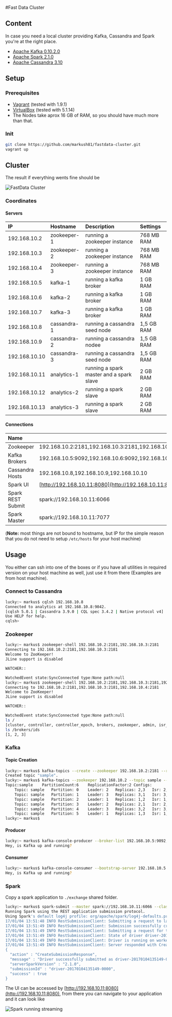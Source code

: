 #Fast Data Cluster

## Content

In case you need a local cluster providing Kafka, Cassandra and Spark you're at the right place.

* [Apache Kafka 0.10.2.0](http://kafka.apache.org/0102/documentation.html)
* [Apache Spark 2.1.0](http://spark.apache.org/releases/spark-release-2-1-0.html)
* [Apache Cassandra 3.10](http://cassandra.apache.org)

## Setup

### Prerequisites

* [Vagrant](https://www.vagrantup.com) (tested with 1.9.1)
* [VirtualBox](http://virtualbox.org) (tested with 5.1.14)
* The Nodes take aprox 16 GB of RAM, so you should have much more than that.


### Init

```bash
git clone https://github.com/markush81/fastdata-cluster.git
vagrant up
```

## Cluster

The result if everything wents fine should be

![FastData Cluster](doc/fastdata-cluster.png)


### Coordinates

#### Servers

| IP | Hostname | Description | Settings |
|:--- |:-- |:-- |:-- |
|192.168.10.2|zookeeper-1|running a zookeeper instance| 768 MB RAM |
|192.168.10.3|zookeeper-2|running a zookeeper instance| 768 MB RAM |
|192.168.10.4|zookeeper-3|running a zookeeper instance| 768 MB RAM |
|192.168.10.5|kafka-1|running a kafka broker| 1 GB RAM |
|192.168.10.6|kafka-2|running a kafka broker| 1 GB RAM |
|192.168.10.7|kafka-3|running a kafka broker| 1 GB RAM |
|192.168.10.8|cassandra-1|running a cassandra seed node| 1,5 GB RAM |
|192.168.10.9|cassandra-2|running a cassandra nodee| 1,5 GB RAM |
|192.168.10.10|cassandra-3|running a cassandra seed node| 1,5 GB RAM |
|192.168.10.11|analytics-1|running a spark master and a spark slave| 2 GB RAM |
|192.168.10.12|analytics-2|running a spark slave| 2 GB RAM |
|192.168.10.13|analytics-3|running a spark slave| 2 GB RAM |

#### Connections

| Name |  |
|:-- |:-- |
|Zookeeper|192.168.10.2:2181,192.168.10.3:2181,192.168.10.4:2181|
|Kafka Brokers|192.168.10.5:9092,192.168.10.6:9092,192.168.10.7:9092|
|Cassandra Hosts|192.168.10.8,192.168.10.9,192.168.10.10|
|Spark UI|[http://192.168.10.11:8080](http://192.168.10.11:8080)|
|Spark REST Submit|spark://192.168.10.11:6066|
|Spark Master|spark://192.168.10.11:7077|

(**Note:** most things are not bound to hostname, but IP for the simple reason that you do not need to setup `/etc/hosts` for your host machine)


## Usage

You either can ssh into one of the boxes or if you have all utilities in required version on your host machine as well, just use it from there (Examples are from host machine).

### Connect to Cassandra

```bash
lucky:~ markus$ cqlsh 192.168.10.8
Connected to analytics at 192.168.10.8:9042.
[cqlsh 5.0.1 | Cassandra 3.9.0 | CQL spec 3.4.2 | Native protocol v4]
Use HELP for help.
cqlsh> 
```

### Zookeeper

```bash
lucky:~ markus$ zookeeper-shell 192.168.10.2:2181,192.168.10.3:2181
Connecting to 192.168.10.2:2181,192.168.10.3:2181
Welcome to ZooKeeper!
JLine support is disabled

WATCHER::

WatchedEvent state:SyncConnected type:None path:null
lucky:~ markus$ zookeeper-shell 192.168.10.2:2181,192.168.10.3:2181,192.168.10.4:2181
Connecting to 192.168.10.2:2181,192.168.10.3:2181,192.168.10.4:2181
Welcome to ZooKeeper!
JLine support is disabled

WATCHER::

WatchedEvent state:SyncConnected type:None path:null
ls /
[cluster, controller, controller_epoch, brokers, zookeeper, admin, isr_change_notification, consumers, config]
ls /brokers/ids
[1, 2, 3]
```

### Kafka

#### Topic Creation

```bash
lucky:~ markus$ kafka-topics --create --zookeeper 192.168.10.2:2181 --replication-factor 2 --partitions 6 --topic sample
Created topic "sample".
lucky:~ markus$ kafka-topics --zookeeper 192.168.10.2 --topic sample --describe
Topic:sample	PartitionCount:6	ReplicationFactor:2	Configs:
	Topic: sample	Partition: 0	Leader: 2	Replicas: 2,3	Isr: 2,3
	Topic: sample	Partition: 1	Leader: 3	Replicas: 3,1	Isr: 3,1
	Topic: sample	Partition: 2	Leader: 1	Replicas: 1,2	Isr: 1,2
	Topic: sample	Partition: 3	Leader: 2	Replicas: 2,1	Isr: 2,1
	Topic: sample	Partition: 4	Leader: 3	Replicas: 3,2	Isr: 3,2
	Topic: sample	Partition: 5	Leader: 1	Replicas: 1,3	Isr: 1,3
lucky:~ markus$ 
```
#### Producer

```bash
lucky:~ markus$ kafka-console-producer --broker-list 192.168.10.5:9092,192.168.10.6:9092,192.168.10.7:9092 --topic sample
Hey, is Kafka up and running?
```

#### Consumer

```bash
lucky:~ markus$ kafka-console-consumer --bootstrap-server 192.168.10.5:9092,192.168.10.6:9092,192.168.10.7:9092 --topic sample --from-beginning
Hey, is Kafka up and running?
```

### Spark

Copy a spark application to `./exchange` shared folder.

```bash
lucky:~ markus$ spark-submit --master spark://192.168.10.11:6066 --class org.mh.playground.spark.StreamingSample --deploy-mode cluster /vagrant/exchange/spark-playground-all.jar
Running Spark using the REST application submission protocol.
Using Spark's default log4j profile: org/apache/spark/log4j-defaults.properties
17/01/04 13:51:48 INFO RestSubmissionClient: Submitting a request to launch an application in spark://192.168.10.11:6066.
17/01/04 13:51:49 INFO RestSubmissionClient: Submission successfully created as driver-20170104135149-0000. Polling submission state...
17/01/04 13:51:49 INFO RestSubmissionClient: Submitting a request for the status of submission driver-20170104135149-0000 in spark://192.168.10.8:6066.
17/01/04 13:51:49 INFO RestSubmissionClient: State of driver driver-20170104135149-0000 is now RUNNING.
17/01/04 13:51:49 INFO RestSubmissionClient: Driver is running on worker worker-20170104132845-192.168.10.8-43781 at 192.168.10.8:43781.
17/01/04 13:51:49 INFO RestSubmissionClient: Server responded with CreateSubmissionResponse:
{
  "action" : "CreateSubmissionResponse",
  "message" : "Driver successfully submitted as driver-20170104135149-0000",
  "serverSparkVersion" : "2.1.0",
  "submissionId" : "driver-20170104135149-0000",
  "success" : true
}
```

The UI can be accessed by [http://192.168.10.11:8080](http://192.168.10.11:8080), from there you can navigate to your application and it can look like

![Spark running streaming](doc/spark-streaming.png)